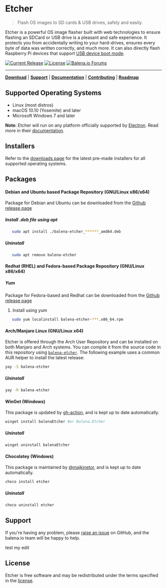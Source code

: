 # Etcher

> Flash OS images to SD cards & USB drives, safely and easily.

Etcher is a powerful OS image flasher built with web technologies to ensure
flashing an SDCard or USB drive is a pleasant and safe experience. It protects
you from accidentally writing to your hard-drives, ensures every byte of data
was written correctly, and much more. It can also directly flash Raspberry Pi devices that support [USB device boot mode](https://www.raspberrypi.com/documentation/computers/raspberry-pi.html#usb-device-boot-mode).

[![Current Release](https://img.shields.io/github/release/balena-io/etcher.svg?style=flat-square)](https://balena.io/etcher)
[![License](https://img.shields.io/github/license/balena-io/etcher.svg?style=flat-square)](https://github.com/balena-io/etcher/blob/master/LICENSE)
[![Balena.io Forums](https://img.shields.io/discourse/https/forums.balena.io/topics.svg?style=flat-square&label=balena.io%20forums)](https://forums.balena.io/c/etcher)

---

[**Download**][etcher] | [**Support**][support] | [**Documentation**][user-documentation] | [**Contributing**][contributing] | [**Roadmap**][milestones]

## Supported Operating Systems

- Linux (most distros)
- macOS 10.10 (Yosemite) and later
- Microsoft Windows 7 and later

**Note**: Etcher will run on any platform officially supported by
[Electron][electron]. Read more in their
[documentation][electron-supported-platforms].

## Installers

Refer to the [downloads page][etcher] for the latest pre-made
installers for all supported operating systems.

## Packages

#### Debian and Ubuntu based Package Repository (GNU/Linux x86/x64)

Package for Debian and Ubuntu can be downloaded from the [Github release page](https://github.com/balena-io/etcher/releases/)

##### Install .deb file using apt

   ```sh
      sudo apt install ./balena-etcher_******_amd64.deb
   ```

##### Uninstall

   ```sh
      sudo apt remove balena-etcher
   ```

#### Redhat (RHEL) and Fedora-based Package Repository (GNU/Linux x86/x64)

##### Yum

Package for Fedora-based and Redhat can be downloaded from the [Github release page](https://github.com/balena-io/etcher/releases/)

1. Install using yum

```sh
   sudo yum localinstall balena-etcher-***.x86_64.rpm
```

#### Arch/Manjaro Linux (GNU/Linux x64)

Etcher is offered through the Arch User Repository and can be installed on both Manjaro and Arch systems. You can compile it from the source code in this repository using [`balena-etcher`](https://aur.archlinux.org/packages/balena-etcher/). The following example uses a common AUR helper to install the latest release:

```sh
yay -S balena-etcher
```

##### Uninstall

```sh
yay -R balena-etcher
```

#### WinGet (Windows)

This package is updated by [gh-action](https://github.com/vedantmgoyal2009/winget-releaser), and is kept up to date automatically.

```sh
winget install balenaEtcher #or Balena.Etcher
```

##### Uninstall

```sh
winget uninstall balenaEtcher
```

#### Chocolatey (Windows)

This package is maintained by [@majkinetor](https://github.com/majkinetor), and
is kept up to date automatically.

```sh
choco install etcher
```

##### Uninstall

```sh
choco uninstall etcher
```

## Support

If you're having any problem, please [raise an issue][newissue] on GitHub, and
the balena.io team will be happy to help.

test my edit

## License

Etcher is free software and may be redistributed under the terms specified in
the [license].

[etcher]: https://balena.io/etcher
[electron]: https://electronjs.org/
[electron-supported-platforms]: https://electronjs.org/docs/tutorial/support#supported-platforms
[support]: https://github.com/balena-io/etcher/blob/master/docs/SUPPORT.md
[contributing]: https://github.com/balena-io/etcher/blob/master/docs/CONTRIBUTING.md
[user-documentation]: https://github.com/balena-io/etcher/blob/master/docs/USER-DOCUMENTATION.md
[milestones]: https://github.com/balena-io/etcher/milestones
[newissue]: https://github.com/balena-io/etcher/issues/new
[license]: https://github.com/balena-io/etcher/blob/master/LICENSE

